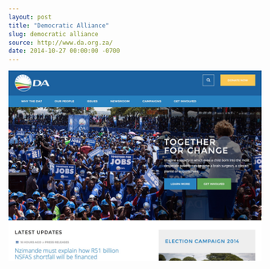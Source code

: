```yaml
---
layout: post 
title: "Democratic Alliance"
slug: democratic alliance
source: http://www.da.org.za/
date: 2014-10-27 00:00:00 -0700
---
```


<img src="/screenshots/democratic-alliance.jpg">
